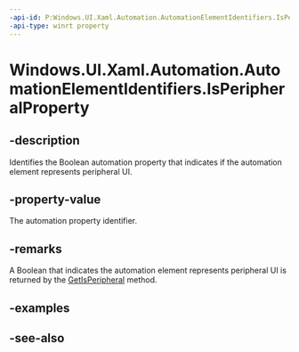 ```yaml
---
-api-id: P:Windows.UI.Xaml.Automation.AutomationElementIdentifiers.IsPeripheralProperty
-api-type: winrt property
---
```


<!-- Property syntax
public Windows.UI.Xaml.Automation.AutomationProperty IsPeripheralProperty { get; }
-->

# Windows.UI.Xaml.Automation.AutomationElementIdentifiers.IsPeripheralProperty

## -description
Identifies the Boolean automation property that indicates if the automation element represents peripheral UI.



## -property-value
The automation property identifier.

## -remarks
A Boolean that indicates the automation element represents peripheral UI is returned by the [GetIsPeripheral](automationproperties_getisperipheral_1121244247.md) method.

## -examples

## -see-also
